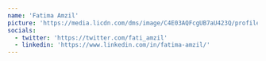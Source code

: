 ```yaml
---
name: 'Fatima Amzil'
picture: 'https://media.licdn.com/dms/image/C4E03AQFcgUB7aU423Q/profile-displayphoto-shrink_400_400/0/1590420100961?e=1700092800&v=beta&t=M1k_coO3mlsnJOuLScn7ZXx2LLzAtATd8Knsd5_sWWs'
socials:
  - twitter: 'https://twitter.com/fati_amzil'
  - linkedin: 'https://www.linkedin.com/in/fatima-amzil/'
---
```

